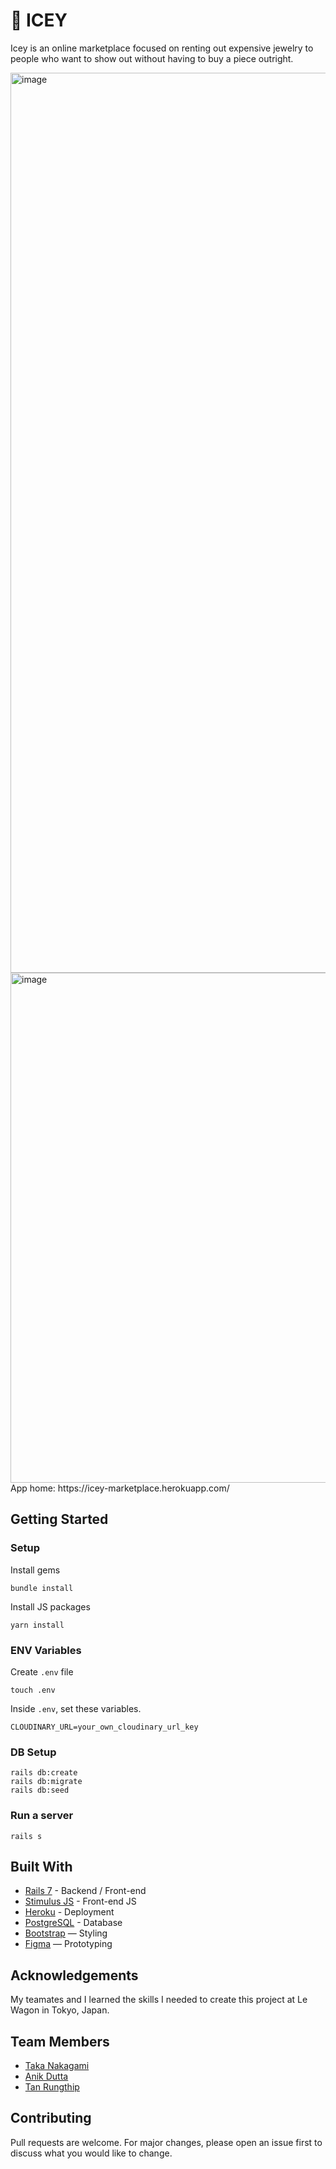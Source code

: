 # 🥶 ICEY

Icey is an online marketplace focused on renting out expensive jewelry to people who want to show out without having to buy a piece outright.

<img width="1440" alt="image" src="https://user-images.githubusercontent.com/121933082/224597809-c991ce5b-6fd1-41cd-8ff6-31f5200c0b2d.png">
<img width="816" alt="image" src="https://user-images.githubusercontent.com/121933082/224597911-d726251c-4e31-4fbe-a4b4-6c6e90c55d21.png">


<br>
App home: https://icey-marketplace.herokuapp.com/
   

## Getting Started
### Setup

Install gems
```
bundle install
```
Install JS packages
```
yarn install
```

### ENV Variables
Create `.env` file
```
touch .env
```
Inside `.env`, set these variables.
```
CLOUDINARY_URL=your_own_cloudinary_url_key
```

### DB Setup
```
rails db:create
rails db:migrate
rails db:seed
```

### Run a server
```
rails s
```

## Built With
- [Rails 7](https://guides.rubyonrails.org/) - Backend / Front-end
- [Stimulus JS](https://stimulus.hotwired.dev/) - Front-end JS
- [Heroku](https://heroku.com/) - Deployment
- [PostgreSQL](https://www.postgresql.org/) - Database
- [Bootstrap](https://getbootstrap.com/) — Styling
- [Figma](https://www.figma.com) — Prototyping

## Acknowledgements
My teamates and I learned the skills I needed to create this project at Le Wagon in Tokyo, Japan.

## Team Members
- [Taka Nakagami](https://www.linkedin.com/in/takaaki-nakagami-a5866154/)
- [Anik Dutta](https://www.linkedin.com/in/anikdutta/)
- [Tan Rungthip](https://www.linkedin.com/in/rungthip-c-24937b230/)

## Contributing
Pull requests are welcome. For major changes, please open an issue first to discuss what you would like to change.
